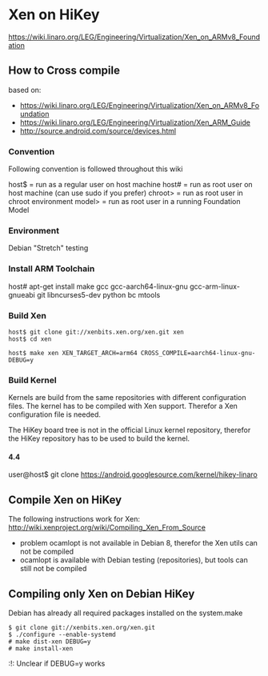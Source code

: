 # Xen on HiKey

https://wiki.linaro.org/LEG/Engineering/Virtualization/Xen_on_ARMv8_Foundation

## How to Cross compile

based on: 
- https://wiki.linaro.org/LEG/Engineering/Virtualization/Xen_on_ARMv8_Foundation
- https://wiki.linaro.org/LEG/Engineering/Virtualization/Xen_ARM_Guide
- http://source.android.com/source/devices.html

### Convention

Following convention is followed throughout this wiki

host$ = run as a regular user on host machine
host# = run as root user on host machine (can use sudo if you prefer)
chroot> = run as root user in chroot environment
model> = run as root user in a running Foundation Model

### Environment

Debian "Stretch" testing

### Install ARM Toolchain

host# apt-get install make gcc gcc-aarch64-linux-gnu gcc-arm-linux-gnueabi git libncurses5-dev python bc mtools

### Build Xen

~~~
host$ git clone git://xenbits.xen.org/xen.git xen
host$ cd xen

host$ make xen XEN_TARGET_ARCH=arm64 CROSS_COMPILE=aarch64-linux-gnu- DEBUG=y
~~~

### Build Kernel

Kernels are build from the same repositories with different configuration files. The kernel has to be compiled with Xen support. Therefor a Xen configuration file is needed.

The HiKey board tree is not in the official Linux kernel repository, therefor the HiKey repository has to be used to build the kernel.

#### 4.4

user@host$ git clone https://android.googlesource.com/kernel/hikey-linaro

## Compile Xen on HiKey

The following instructions work for Xen:
http://wiki.xenproject.org/wiki/Compiling_Xen_From_Source

- problem ocamlopt is not available in Debian 8, therefor the Xen utils can not be compiled
- ocamlopt is available with Debian testing (repositories), but tools can still not be compiled

## Compiling only Xen on Debian HiKey

Debian has already all required packages installed on the system.make

~~~
$ git clone git://xenbits.xen.org/xen.git
$ ./configure --enable-systemd
# make dist-xen DEBUG=y
# make install-xen
~~~

:!: Unclear if DEBUG=y works
